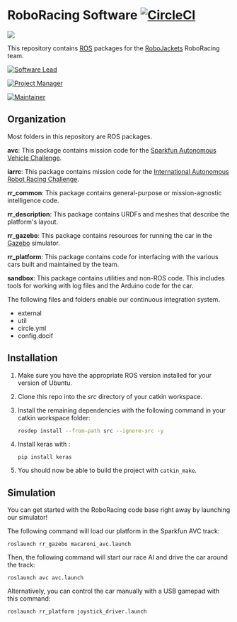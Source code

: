# RoboRacing Software [![CircleCI](https://circleci.com/gh/RoboJackets/roboracing-software.svg?style=svg)](https://circleci.com/gh/RoboJackets/roboracing-software)

<img src="https://raw.githubusercontent.com/wiki/RoboJackets/roboracing-software/images/buzz_bigoli.jpg" style="max-height=400px;">

This repository contains [ROS](http://ros.org) packages for the [RoboJackets](http://robojackets.org) RoboRacing team.

[![Software Lead](https://img.shields.io/badge/Software%20Lead-Evan%20Bretl-blue.svg)](https://github.com/ebretl)

[![Project Manager](https://img.shields.io/badge/Project%20Manager-Varun%20Madabushi-blue.svg)](https://github.com/varunm99)

[![Maintainer](https://img.shields.io/badge/Maintainer-Matthew%20Barulic-blue.svg)](https://github.com/barulicm)

## Organization

Most folders in this repository are ROS packages.

**avc**: This package contains mission code for the [Sparkfun Autonomous Vehicle Challenge](http://avc.sparkfun.com).

**iarrc**: This package contains mission code for the [International Autonomous Robot Racing Challenge](http://robotracing.wordpress.com).

**rr_common**: This package contains general-purpose or mission-agnostic intelligence code.

**rr_description**: This package contains URDFs and meshes that describe the platform's layout.

**rr_gazebo**: This package contains resources for running the car in the [Gazebo](http://gazebosim.org) simulator.

**rr_platform**: This package contains code for interfacing with the various cars built and maintained by the team.

**sandbox**: This package contains utilities and non-ROS code. This includes tools for working with log files and the Arduino code for the car.

The following files and folders enable our continuous integration system.

* external
* util
* circle.yml
* config.docif

## Installation

1. Make sure you have the appropriate ROS version installed for your version of Ubuntu.

2. Clone this repo into the _src_ directory of your catkin workspace.

3. Install the remaining dependencies with the following command in your catkin workspace folder:

   ```sh
   rosdep install --from-path src --ignore-src -y
   ```
4. Install keras with :

   ```
   pip install keras
   ```

5. You should now be able to build the project with `catkin_make`.

## Simulation

You can get started with the RoboRacing code base right away by launching our simulator!

The following command will load our platform in the Sparkfun AVC track:
```
roslaunch rr_gazebo macaroni_avc.launch
```
Then, the following command will start our race AI and drive the car around the track:
```
roslaunch avc avc.launch
```
Alternatively, you can control the car manually with a USB gamepad with this command:
```
roslaunch rr_platform joystick_driver.launch
```
